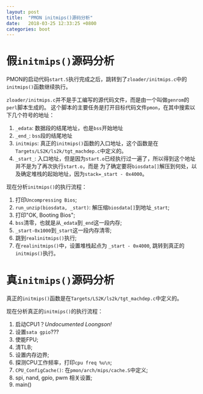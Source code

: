 ```yaml
---
layout: post
title:  "PMON initmips()源码分析"
date:   2018-03-25 12:33:25 +0800
categories: boot
---
```

# 假`initmips()`源码分析
PMON的启动代码`start.S`执行完成之后，跳转到了`zloader/initmips.c`中的`initmips()`函数继续执行。

`zloader/initmips.c`并不是手工编写的源代码文件，而是由一个叫做`genrom`的`perl`脚本生成的。
这个脚本的主要任务是打开目标代码文件`pmon`，在其中搜索以下几个符号的地址：
  1. `_edata`: 数据段的结尾地址，也是`bss`开始地址
  2. `_end_`: `bss`段的结尾地址
  3. `initmips`: 真正的`initmips()`函数的入口地址，这个函数是在`Targets/LS2K/ls2k/tgt_machdep.c`中定义的。
  4. `_start_`: 入口地址，但是因为`start.o`已经执行过一遍了，所以得到这个地址并不是为了再次执行`start.o`，而是
  为了确定要将`biosdata[]`解压到何处，以及确定堆栈的起始地址，因为`stack=_start - 0x4000`。
  
现在分析`initmips()`的执行流程：
  1. 打印`Uncompressing Bios`;
  2. `run_unzip(biosdata, _start)`: 解压缩`biosdata[]`到地址`_start`;
  3. 打印"OK, Booting Bios";
  4. `bss`清零，也就是从`_edata`到`_end`这一段内存;
  5. `_start-0x1000`到`_start`这一段内存清零;
  6. 跳到`realinitmips()`执行;
  7. 在`realinitmips()`中，设置堆栈起点为 `_start - 0x4000`, 跳转到真正的`initmips()`执行。
  
# 真`initmips()`源码分析
真正的`initmips()`函数是在`Targets/LS2K/ls2k/tgt_machdep.c`中定义的。

现在分析真正的`initmips()`的执行流程：
  1. 启动CPU1？*Undocumented Loongson!*
  2. 设置`sata gpio`???
  3. 使能FPU;
  4. 清TLB;
  5. 设置内存边界;
  6. 探测CPU工作频率，打印`cpu freq %u\n`;
  7. `CPU_ConfigCache()`: 在`pmon/arch/mips/cache.S`中定义;
  8. spi, nand, gpio, pwm 相关设置;
  9. main()
